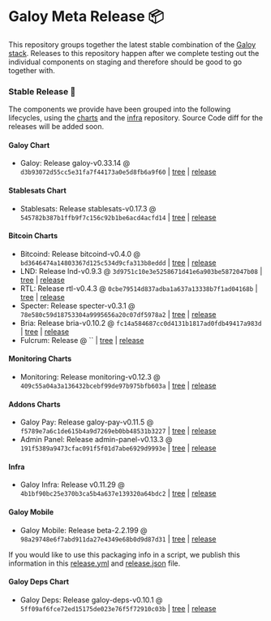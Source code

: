 # Galoy Meta Release 📦

This repository groups together the latest stable combination of the [Galoy stack](https://github.com/GaloyMoney/awesome-galoy#tech-components).
Releases to this repository happen after we complete testing out the individual components on staging and therefore should be good to go together with.

### Stable Release 🎉

The components we provide have been grouped into the following lifecycles, using the [charts](https://github.com/GaloyMoney/charts) and the [infra](https://github.com/GaloyMoney/galoy-infra) repository.
Source Code diff for the releases will be added soon.

#### Galoy Chart
- Galoy: Release galoy-v0.33.14 @ `d3b93072d55cc5e31fa7f44173a0e5d8fb6a9f60` | [tree](https://github.com/GaloyMoney/charts/tree/d3b93072d55cc5e31fa7f44173a0e5d8fb6a9f60/charts/galoy) | [release](https://github.com/GaloyMoney/charts/releases/tag/galoy-v0.33.14)

#### Stablesats Chart
- Stablesats: Release stablesats-v0.17.3 @ `545782b387b1ffb9f7c156c92b1be6acd4acfd14` | [tree](https://github.com/GaloyMoney/charts/tree/545782b387b1ffb9f7c156c92b1be6acd4acfd14/charts/stablesats) | [release](https://github.com/GaloyMoney/charts/releases/tag/stablesats-v0.17.3)

#### Bitcoin Charts
- Bitcoind: Release bitcoind-v0.4.0 @ `bd3646474a14803367d125c534d9cfa313b8eddd` | [tree](https://github.com/GaloyMoney/charts/tree/bd3646474a14803367d125c534d9cfa313b8eddd/charts/bitcoind) | [release](https://github.com/GaloyMoney/charts/releases/tag/bitcoind-v0.4.0)
- LND: Release lnd-v0.9.3 @ `3d9751c10e3e5258671d41e6a903be5872047b08` | [tree](https://github.com/GaloyMoney/charts/tree/3d9751c10e3e5258671d41e6a903be5872047b08/charts/lnd) | [release](https://github.com/GaloyMoney/charts/releases/tag/lnd-v0.9.3)
- RTL: Release rtl-v0.4.3 @ `0cbe79514d837adba1a637a13338b7f1ad04168b` | [tree](https://github.com/GaloyMoney/charts/tree/0cbe79514d837adba1a637a13338b7f1ad04168b/charts/rtl) | [release](https://github.com/GaloyMoney/charts/releases/tag/rtl-v0.4.3)
- Specter: Release specter-v0.3.1 @ `78e580c59d18753304a9995656a20c07df5978a2` | [tree](https://github.com/GaloyMoney/charts/tree/78e580c59d18753304a9995656a20c07df5978a2/charts/specter) | [release](https://github.com/GaloyMoney/charts/releases/tag/specter-v0.3.1)
- Bria: Release bria-v0.10.2 @ `fc14a584687cc0d4131b1817ad0fdb49417a983d` | [tree](https://github.com/GaloyMoney/charts/tree/fc14a584687cc0d4131b1817ad0fdb49417a983d/charts/bria) | [release](https://github.com/GaloyMoney/charts/releases/tag/bria-v0.10.2)
- Fulcrum: Release  @ `` | [tree](https://github.com/GaloyMoney/charts/tree//charts/fulcrum) | [release](https://github.com/GaloyMoney/charts/releases/tag/)

#### Monitoring Charts
- Monitoring: Release monitoring-v0.12.3 @ `409c55a04a3a136432bcebf99de97b975bfb603a` | [tree](https://github.com/GaloyMoney/charts/tree/409c55a04a3a136432bcebf99de97b975bfb603a/charts/monitoring) | [release](https://github.com/GaloyMoney/charts/releases/tag/monitoring-v0.12.3)

#### Addons Charts
- Galoy Pay: Release galoy-pay-v0.11.5 @ `f5789e7a6c1de615b4a9d7269eb0bb48531b3227` | [tree](https://github.com/GaloyMoney/charts/tree/f5789e7a6c1de615b4a9d7269eb0bb48531b3227/charts/galoy-pay) | [release](https://github.com/GaloyMoney/charts/releases/tag/galoy-pay-v0.11.5)
- Admin Panel: Release admin-panel-v0.13.3 @ `191f5389a9473cfac091f5f01d7abe6929d9993e` | [tree](https://github.com/GaloyMoney/charts/tree/191f5389a9473cfac091f5f01d7abe6929d9993e/charts/admin-panel) | [release](https://github.com/GaloyMoney/charts/releases/tag/admin-panel-v0.13.3)

#### Infra

- Galoy Infra: Release v0.11.29 @ `4b1bf90bc25e370b3ca5b4a637e139320a64bdc2` | [tree](https://github.com/GaloyMoney/galoy-infra/tree/4b1bf90bc25e370b3ca5b4a637e139320a64bdc2) | [release](https://github.com/GaloyMoney/galoy-infra/releases/tag/v0.11.29)

#### Galoy Mobile

- Galoy Mobile: Release beta-2.2.199 @ `98a29748e6f7abd911da27e4349e68b0d9d87d31` | [tree](https://github.com/GaloyMoney/galoy-mobile/tree/98a29748e6f7abd911da27e4349e68b0d9d87d31) | [release](https://github.com/GaloyMoney/galoy-mobile/releases/tag/beta-2.2.199)

If you would like to use this packaging info in a script, we publish this information in this [release.yml](./release.yml) and [release.json](./release.json) file.

#### Galoy Deps Chart
- Galoy Deps: Release galoy-deps-v0.10.1 @ `5ff09af6fce72ed15175de023e76f5f72910c03b` | [tree](https://github.com/GaloyMoney/charts/tree/5ff09af6fce72ed15175de023e76f5f72910c03b/charts/galoy-deps) | [release](https://github.com/GaloyMoney/charts/releases/tag/galoy-deps-v0.10.1)
